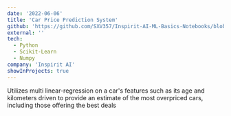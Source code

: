 ```yaml
---
date: '2022-06-06'
title: 'Car Price Prediction System'
github: 'https://github.com/SXV357/Inspirit-AI-ML-Basics-Notebooks/blob/main/Linear_Regression.ipynb'
external: ''
tech:
  - Python
  - Scikit-Learn
  - Numpy
company: 'Inspirit AI'
showInProjects: true
---
```


Utilizes multi linear-regression on a car's features such as its age and kilometers driven to provide an estimate of the most overpriced cars, including those offering the best deals
